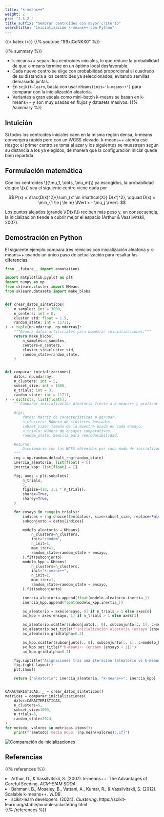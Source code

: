 ```yaml
---
title: "k-means++"
weight: 2
pre: "2.5.2 "
title_suffix: "Sembrar centroides con mayor criterio"
searchtitle: "Inicialización k-means++ con Python"
---
```


{{< katex />}}
{{% youtube "ff9xjGcNKX0" %}}

{{% summary %}}
- k-means++ separa los centroides iniciales, lo que reduce la probabilidad de que k-means termine en un óptimo local desfavorable.
- Cada nuevo centro se elige con probabilidad proporcional al cuadrado de su distancia a los centroides ya seleccionados, evitando semillas demasiado juntas.
- En `scikit-learn`, basta con usar `KMeans(init="k-means++")` para comparar con la inicialización aleatoria.
- Variantes a gran escala como mini-batch k-means se basan en k-means++ y son muy usadas en flujos y datasets masivos.
{{% /summary %}}

## Intuición
Si todos los centroides iniciales caen en la misma región densa, k-means convergerá rápido pero con un WCSS elevado. k-means++ atenúa ese riesgo: el primer centro se toma al azar y los siguientes se muestrean según su distancia a los ya elegidos, de manera que la configuración inicial quede bien repartida.

## Formulación matemática
Con los centroides \\(\{\mu_1, \dots, \mu_m\}\\) ya escogidos, la probabilidad de que \\(x\\) sea el siguiente centro viene dada por

$$
P(x) = \frac{D(x)^2}{\sum_{x' \in \mathcal{X}} D(x')^2}, \qquad
D(x) = \min_{1 \le j \le m} \lVert x - \mu_j \rVert.
$$

Los puntos alejados (grande \\(D(x)\\)) reciben más peso y, en consecuencia, la inicialización tiende a cubrir mejor el espacio (Arthur & Vassilvitskii, 2007).

## Demostración en Python
El siguiente ejemplo compara tres reinicios con inicialización aleatoria y k-means++ usando un único paso de actualización para resaltar las diferencias.

```python
from __future__ import annotations

import matplotlib.pyplot as plt
import numpy as np
from sklearn.cluster import KMeans
from sklearn.datasets import make_blobs


def crear_datos_sinteticos(
    n_samples: int = 3000,
    n_centers: int = 8,
    cluster_std: float = 1.5,
    random_state: int = 11711,
) -> tuple[np.ndarray, np.ndarray]:
    """Genera datos artificiales para comparar inicializaciones."""
    return make_blobs(
        n_samples=n_samples,
        centers=n_centers,
        cluster_std=cluster_std,
        random_state=random_state,
    )


def comparar_inicializaciones(
    datos: np.ndarray,
    n_clusters: int = 5,
    subset_size: int = 1000,
    n_trials: int = 3,
    random_state: int = 11711,
) -> dict[str, list[float]]:
    """Comparar inicialización aleatoria frente a k-means++ y graficar resultados.

    Args:
        datos: Matriz de características a agrupar.
        n_clusters: Número de clústeres buscados.
        subset_size: Tamaño de la muestra usada en cada ensayo.
        n_trials: Número de ensayos comparativos.
        random_state: Semilla para reproducibilidad.

    Returns:
        Diccionario con las WCSS obtenidas por cada modo de inicialización.
    """
    rng = np.random.default_rng(random_state)
    inercia_aleatoria: list[float] = []
    inercia_kpp: list[float] = []

    fig, axes = plt.subplots(
        n_trials,
        2,
        figsize=(10, 3.2 * n_trials),
        sharex=True,
        sharey=True,
    )

    for ensayo in range(n_trials):
        indices = rng.choice(len(datos), size=subset_size, replace=False)
        subconjunto = datos[indices]

        modelo_aleatorio = KMeans(
            n_clusters=n_clusters,
            init="random",
            n_init=1,
            max_iter=1,
            random_state=random_state + ensayo,
        ).fit(subconjunto)
        modelo_kpp = KMeans(
            n_clusters=n_clusters,
            init="k-means++",
            n_init=1,
            max_iter=1,
            random_state=random_state + ensayo,
        ).fit(subconjunto)

        inercia_aleatoria.append(float(modelo_aleatorio.inertia_))
        inercia_kpp.append(float(modelo_kpp.inertia_))

        ax_aleatorio = axes[ensayo, 0] if n_trials > 1 else axes[0]
        ax_kpp = axes[ensayo, 1] if n_trials > 1 else axes[1]

        ax_aleatorio.scatter(subconjunto[:, 0], subconjunto[:, 1], c=modelo_aleatorio.labels_, s=10)
        ax_aleatorio.set_title(f"Inicialización aleatoria (ensayo {ensayo + 1})")
        ax_aleatorio.grid(alpha=0.2)

        ax_kpp.scatter(subconjunto[:, 0], subconjunto[:, 1], c=modelo_kpp.labels_, s=10)
        ax_kpp.set_title(f"k-means++ (ensayo {ensayo + 1})")
        ax_kpp.grid(alpha=0.2)

    fig.suptitle("Asignaciones tras una iteración (aleatorio vs k-means++)")
    fig.tight_layout()
    plt.show()

    return {"aleatorio": inercia_aleatoria, "k-means++": inercia_kpp}


CARACTERISTICAS, _ = crear_datos_sinteticos()
metricas = comparar_inicializaciones(
    datos=CARACTERISTICAS,
    n_clusters=5,
    subset_size=1000,
    n_trials=3,
    random_state=2024,
)
for metodo, valores in metricas.items():
    print(f"{metodo} media WCSS: {np.mean(valores):.1f}")
```


![Comparación de inicializaciones](/images/basic/clustering/k-means2_block01_es.png)

## Referencias
{{% references %}}
<li>Arthur, D., &amp; Vassilvitskii, S. (2007). k-means++: The Advantages of Careful Seeding. <i>ACM-SIAM SODA</i>.</li>
<li>Bahmani, B., Moseley, B., Vattani, A., Kumar, R., &amp; Vassilvitskii, S. (2012). Scalable k-means++. <i>VLDB</i>.</li>
<li>scikit-learn developers. (2024). <i>Clustering</i>. https://scikit-learn.org/stable/modules/clustering.html</li>
{{% /references %}}
